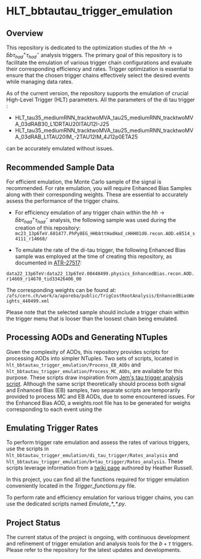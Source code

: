 # HLT_bbtautau_trigger_emulation

## Overview
This repository is dedicated to the optimization studies of the $hh \rightarrow \bar{b} b \tau_{had}^+ \tau_{had}^-$ analysis triggers. The primary goal of this repository is to facilitate the emulation of various trigger chain configurations and evaluate their corresponding efficiency and rates. Trigger optimization is essential to ensure that the chosen trigger chains effectively select the desired events while managing data rates.

As of the current version, the repository supports the emulation of crucial High-Level Trigger (HLT) parameters. All the parameters of the di tau trigger :

- HLT_tau35_mediumRNN_tracktwoMVA_tau25_mediumRNN_tracktwoMVA_03dRAB30_L1DRTAU20ITAU12I-J25
- HLT_tau35_mediumRNN_tracktwoMVA_tau25_mediumRNN_tracktwoMVA_03dRAB_L1TAU20IM_-2TAU12IM_4J12p0ETA25

can be accurately emulated without issues.

## Recommended Sample Data

For efficient emulation, the Monte Carlo sample of the signal is recommended. For rate emulation, you will require Enhanced Bias Samples along with their corresponding weights. These are essential to accurately assess the performance of the trigger chains.

- For efficiency emulation of any trigger chain within the $hh \rightarrow \bar{b} b \tau_{had}^+ \tau_{had}^-$ analysis, the following sample was used during the creation of this repository: 
```mc23_13p6TeV.601477.PhPy8EG_HHbbttHadHad_cHHH01d0.recon.AOD.e8514_s4111_r14668/```

- To emulate the rate of the di-tau trigger, the following Enhanced Bias sample was employed at the time of creating this repository, as documented in [ATR-27517](https://its.cern.ch/jira/browse/ATR-27517):

```data22_13p6TeV:data22_13p6TeV.00440499.physics_EnhancedBias.recon.AOD.r14669_r14670_tid33426406_00```

The corresponding weights can be found at:
```/afs/cern.ch/work/a/aporeba/public/TrigCostRootAnalysis/EnhancedBiasWeights_440499.xml```

Please note that the selected sample should include a trigger chain within the trigger menu that is looser than the loosest chain being emulated.


## Processing AODs and Generating NTuples

Given the complexity of AODs, this repository provides scripts for processing AODs into simpler NTuples. Two sets of scripts, located in `hlt_bbtautau_trigger_emulation/Process_EB_AODs` and `hlt_bbtautau_trigger_emulation/Process_MC_AODs`, are available for this purpose. These scripts draw inspiration from [Jem's tau trigger analysis script](https://gitlab.cern.ch/jguhit/bbtautautriggeranalysis/-/tree/HLT_studies). Although the same script theoretically should process both signal and Enhanced Bias (EB) samples, two separate scripts are temporarily provided to process MC and EB AODs, due to some encountered issues.
For the Enhanced Bias AOD, a weights.root file has to be generated for weighs corresponding to each event using the 

## Emulating Trigger Rates

To perform trigger rate emulation and assess the rates of various triggers, use the scripts in `hlt_bbtautau_trigger_emulation/di_tau_trigger/Rates_analysis` and `hlt_bbtautau_trigger_emulation/b+tau_trigger/Rates_analysis`. These scripts leverage information from a [twiki page](https://studip-ecampus.uni-goettingen.de/dispatch.php/course/details?sem_id=ca1ca2a43d94d8262654e401f8c61553&again=yes) authored by Heather Russell.

In this project, you can find all the functions required for trigger emulation conveniently located in the *Trigger_functions.py* file. 

To perform rate and efficiency emulation for various trigger chains, you can use the dedicated scripts named *Emulate_\*_\*.py*. 




## Project Status
The current status of the project is ongoing, with continuous development and refinement of trigger emulation and analysis tools for the $b+\tau$ triggers. Please refer to the repository for the latest updates and developments.
